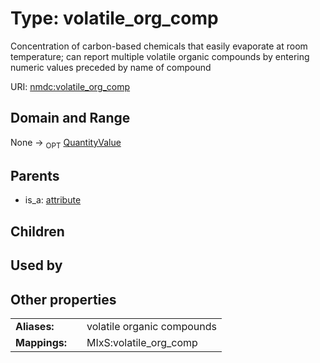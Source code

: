 
# Type: volatile_org_comp


Concentration of carbon-based chemicals that easily evaporate at room temperature; can report multiple volatile organic compounds by entering numeric values preceded by name of compound

URI: [nmdc:volatile_org_comp](https://microbiomedata/meta/volatile_org_comp)


## Domain and Range

None ->  <sub>OPT</sub> [QuantityValue](QuantityValue.md)

## Parents

 *  is_a: [attribute](attribute.md)

## Children


## Used by


## Other properties

|  |  |  |
| --- | --- | --- |
| **Aliases:** | | volatile organic compounds |
| **Mappings:** | | MIxS:volatile_org_comp |

